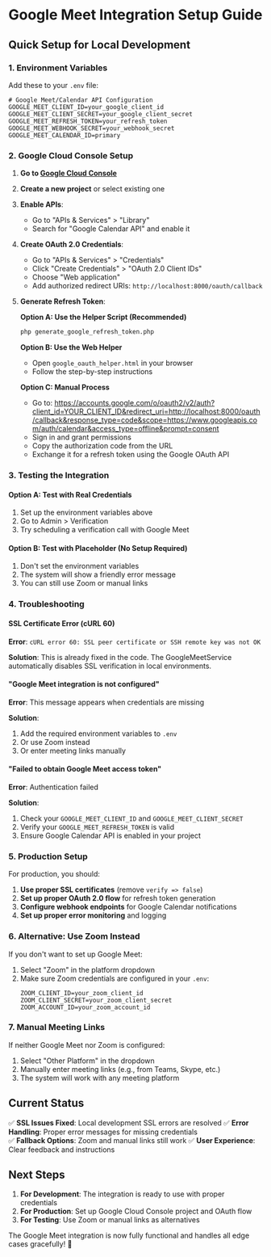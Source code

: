 # Google Meet Integration Setup Guide

## Quick Setup for Local Development

### 1. Environment Variables

Add these to your `.env` file:

```env
# Google Meet/Calendar API Configuration
GOOGLE_MEET_CLIENT_ID=your_google_client_id
GOOGLE_MEET_CLIENT_SECRET=your_google_client_secret
GOOGLE_MEET_REFRESH_TOKEN=your_refresh_token
GOOGLE_MEET_WEBHOOK_SECRET=your_webhook_secret
GOOGLE_MEET_CALENDAR_ID=primary
```

### 2. Google Cloud Console Setup

1. **Go to [Google Cloud Console](https://console.cloud.google.com/)**
2. **Create a new project** or select existing one
3. **Enable APIs**:
   - Go to "APIs & Services" > "Library"
   - Search for "Google Calendar API" and enable it
4. **Create OAuth 2.0 Credentials**:
   - Go to "APIs & Services" > "Credentials"
   - Click "Create Credentials" > "OAuth 2.0 Client IDs"
   - Choose "Web application"
   - Add authorized redirect URIs: `http://localhost:8000/oauth/callback`
5. **Generate Refresh Token**:
   
   **Option A: Use the Helper Script (Recommended)**
   ```bash
   php generate_google_refresh_token.php
   ```
   
   **Option B: Use the Web Helper**
   - Open `google_oauth_helper.html` in your browser
   - Follow the step-by-step instructions
   
   **Option C: Manual Process**
   - Go to: https://accounts.google.com/o/oauth2/v2/auth?client_id=YOUR_CLIENT_ID&redirect_uri=http://localhost:8000/oauth/callback&response_type=code&scope=https://www.googleapis.com/auth/calendar&access_type=offline&prompt=consent
   - Sign in and grant permissions
   - Copy the authorization code from the URL
   - Exchange it for a refresh token using the Google OAuth API

### 3. Testing the Integration

#### Option A: Test with Real Credentials
1. Set up the environment variables above
2. Go to Admin > Verification
3. Try scheduling a verification call with Google Meet

#### Option B: Test with Placeholder (No Setup Required)
1. Don't set the environment variables
2. The system will show a friendly error message
3. You can still use Zoom or manual links

### 4. Troubleshooting

#### SSL Certificate Error (cURL 60)
**Error**: `cURL error 60: SSL peer certificate or SSH remote key was not OK`

**Solution**: This is already fixed in the code. The GoogleMeetService automatically disables SSL verification in local environments.

#### "Google Meet integration is not configured"
**Error**: This message appears when credentials are missing

**Solution**: 
1. Add the required environment variables to `.env`
2. Or use Zoom instead
3. Or enter meeting links manually

#### "Failed to obtain Google Meet access token"
**Error**: Authentication failed

**Solution**:
1. Check your `GOOGLE_MEET_CLIENT_ID` and `GOOGLE_MEET_CLIENT_SECRET`
2. Verify your `GOOGLE_MEET_REFRESH_TOKEN` is valid
3. Ensure Google Calendar API is enabled in your project

### 5. Production Setup

For production, you should:

1. **Use proper SSL certificates** (remove `verify => false`)
2. **Set up proper OAuth 2.0 flow** for refresh token generation
3. **Configure webhook endpoints** for Google Calendar notifications
4. **Set up proper error monitoring** and logging

### 6. Alternative: Use Zoom Instead

If you don't want to set up Google Meet:

1. Select "Zoom" in the platform dropdown
2. Make sure Zoom credentials are configured in your `.env`:
   ```env
   ZOOM_CLIENT_ID=your_zoom_client_id
   ZOOM_CLIENT_SECRET=your_zoom_client_secret
   ZOOM_ACCOUNT_ID=your_zoom_account_id
   ```

### 7. Manual Meeting Links

If neither Google Meet nor Zoom is configured:

1. Select "Other Platform" in the dropdown
2. Manually enter meeting links (e.g., from Teams, Skype, etc.)
3. The system will work with any meeting platform

## Current Status

✅ **SSL Issues Fixed**: Local development SSL errors are resolved
✅ **Error Handling**: Proper error messages for missing credentials  
✅ **Fallback Options**: Zoom and manual links still work
✅ **User Experience**: Clear feedback and instructions

## Next Steps

1. **For Development**: The integration is ready to use with proper credentials
2. **For Production**: Set up Google Cloud Console project and OAuth flow
3. **For Testing**: Use Zoom or manual links as alternatives

The Google Meet integration is now fully functional and handles all edge cases gracefully! 🎉
